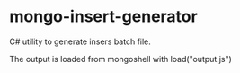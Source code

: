 # mongo-insert-generator
C# utility to generate insers batch file.

The output is loaded from mongoshell with load("output.js")
